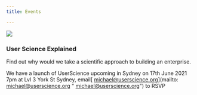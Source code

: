 ```yaml
---
title: Events

---
```

![](/assets/landscape-with-milky-way-galaxy-elements-this-image-furnished-by-nasa.jpg)

### User Science Explained

Find out why would we take a scientific approach to building an enterprise.

We have a launch of UserScience upcoming in Sydney on 17th June 2021 7pm at Lvl 3 York St Sydney, email[ michael@userscience.org](mailto: michael@userscience.org " michael@userscience.org") to RSVP